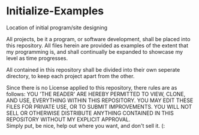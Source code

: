 # Initialize-Examples
Location of initial program/site designing

All projects, be it a program, or software development, shall be placed into this repository. All files herein are provided as examples of the extent that my programming is, and shall continually be expanded to showcase my level as time progresses.

All contained in this repository shall be divided into their own seperate directory, to keep each project apart from the other.

Since there is no License applied to this repository, there rules are as follows:
YOU 'THE READER' ARE HEREBY PERMITTED TO VIEW, CLONE, AND USE, EVERYTHING WITHIN THIS REPOSITORY. YOU MAY EDIT THESE FILES FOR PRIVATE USE, OR TO SUBMIT IMPROVEMENTS. YOU WILL NOT SELL OR OTHERWISE DISTRIBUTE ANYTHING CONTAINED IN THIS REPOSITORY WITHOUT MY EXPLICIT APPROVAL.<br>
Simply put, be nice, help out where you want, and don't sell it. (:
